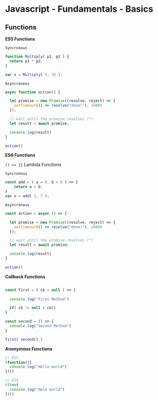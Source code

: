 # Javascript - Fundamentals - Basics

## Functions

**ES5 Functions**

`Syncronous`

```javascript
function Multiply( p1, p2 ) {
  return p1 * p2; 
}

var x = Multiply( 5, 10 );
```

`Asyncronous`

```javascript
async function action() {

  let promise = new Promise((resolve, reject) => {
    setTimeout(() => resolve("done!"), 1000)
  });

  // wait until the promise resolves (*)
  let result = await promise;

  console.log(result)
}

action()
```

**ES6 Functions**

`() => {}` Lambda Functions

`Syncronous`

```javascript
const add = ( a = 0, b = 0 ) => {
    return a + b;
}
var x = add( 2, 7 );
```

`Asyncronous`

```javascript
const action = async () => {

  let promise = new Promise((resolve, reject) => {
    setTimeout(() => resolve("done!"), 1000)
  });

  // wait until the promise resolves (*)
  let result = await promise;

  console.log(result)
}

action()
```

**Callback Functions**

```javascript

const first = ( cb = null ) => {
  
  console.log("First Method")

  if( cb != null ) cb()
}

const second = () => {
  console.log("Second Method")
}

first( second() )
```

**Anonymous Functions**

```javascript
// ES5
(function(){
  console.log("Hello world")
})()

// ES6
(()=>{
  console.log("Helo world")
})()
```